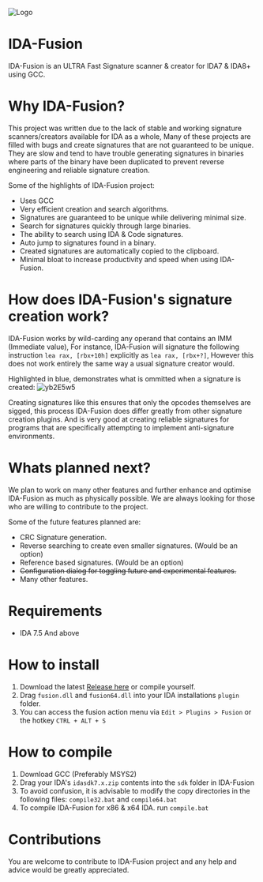 ![Logo](https://user-images.githubusercontent.com/89423559/170590973-86a0c0dd-2052-49a6-bf03-b2178754c3f6.png)
# IDA-Fusion
IDA-Fusion is an ULTRA Fast Signature scanner & creator for IDA7 & IDA8+ using GCC.

# Why IDA-Fusion?
This project was written due to the lack of stable and working signature scanners/creators available for IDA as a whole, Many of these projects are filled with bugs and create signatures that are not guaranteed to be unique. They are slow and tend to have trouble generating signatures in binaries where parts of the binary have been duplicated to prevent reverse engineering and reliable signature creation.

Some of the highlights of IDA-Fusion project:
- Uses GCC
- Very efficient creation and search algorithms.
- Signatures are guaranteed to be unique while delivering minimal size.
- Search for signatures quickly through large binaries.
- The ability to search using IDA & Code signatures.
- Auto jump to signatures found in a binary.
- Created signatures are automatically copied to the clipboard.
- Minimal bloat to increase productivity and speed when using IDA-Fusion.

# How does IDA-Fusion's signature creation work?
IDA-Fusion works by wild-carding any operand that contains an IMM (Immediate value), For instance, IDA-Fusion will signature the following instruction `lea rax, [rbx+10h]` explicitly as `lea rax, [rbx+?]`, However this does not work entirely the same way a usual signature creator would.

Highlighted in blue, demonstrates what is ommitted when a signature is created:
![yb2E5w5](https://user-images.githubusercontent.com/89423559/170587870-133ff3c1-e95a-4a20-a9ca-deb1390cbd40.png)

Creating signatures like this ensures that only the opcodes themselves are sigged, this process IDA-Fusion does differ greatly from other signature creation plugins. And is very good at creating reliable signatures for programs that are specifically attempting to implement anti-signature environments.

# Whats planned next?
We plan to work on many other features and further enhance and optimise IDA-Fusion as much as physically possible. We are always looking for those who are willing to contribute to the project.

Some of the future features planned are:
- CRC Signature generation.
- Reverse searching to create even smaller signatures. (Would be an option)
- Reference based signatures. (Would be an option)
- ~~Configuration dialog for toggling future and experimental features.~~
- Many other features.

# Requirements
- IDA 7.5 And above

# How to install

1. Download the latest [Release here](https://github.com/senator715/IDA-Fusion/releases) or compile yourself.
2. Drag `fusion.dll` and `fusion64.dll` into your IDA installations `plugin` folder.
3. You can access the fusion action menu via `Edit > Plugins > Fusion` or the hotkey `CTRL + ALT + S`

# How to compile

1. Download GCC (Preferably MSYS2)
2. Drag your IDA's `idasdk7.x.zip` contents into the `sdk` folder in IDA-Fusion
3. To avoid confusion, it is advisable to modify the copy directories in the following files: `compile32.bat` and `compile64.bat`
4. To compile IDA-Fusion for x86 & x64 IDA. run `compile.bat`

# Contributions

You are welcome to contribute to IDA-Fusion project and any help and advice would be greatly appreciated.

